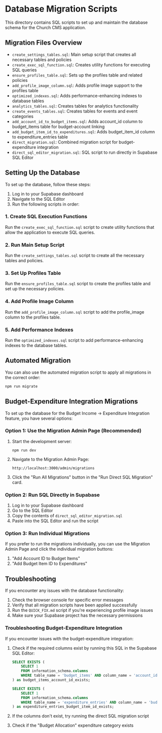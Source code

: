 # Database Migration Scripts

This directory contains SQL scripts to set up and maintain the database schema for the Church CMS application.

## Migration Files Overview

- `create_settings_tables.sql`: Main setup script that creates all necessary tables and policies
- `create_exec_sql_function.sql`: Creates utility functions for executing SQL queries
- `ensure_profiles_table.sql`: Sets up the profiles table and related policies
- `add_profile_image_column.sql`: Adds profile image support to the profiles table
- `optimized_indexes.sql`: Adds performance-enhancing indexes to database tables
- `analytics_tables.sql`: Creates tables for analytics functionality
- `create_events_tables.sql`: Creates tables for events and event categories
- `add_account_id_to_budget_items.sql`: Adds account_id column to budget_items table for budget-account linking
- `add_budget_item_id_to_expenditures.sql`: Adds budget_item_id column to expenditure_entries table
- `direct_migration.sql`: Combined migration script for budget-expenditure integration
- `direct_sql_editor_migration.sql`: SQL script to run directly in Supabase SQL Editor

## Setting Up the Database

To set up the database, follow these steps:

1. Log in to your Supabase dashboard
2. Navigate to the SQL Editor
3. Run the following scripts in order:

### 1. Create SQL Execution Functions

Run the `create_exec_sql_function.sql` script to create utility functions that allow the application to execute SQL queries.

### 2. Run Main Setup Script

Run the `create_settings_tables.sql` script to create all the necessary tables and policies.

### 3. Set Up Profiles Table

Run the `ensure_profiles_table.sql` script to create the profiles table and set up the necessary policies.

### 4. Add Profile Image Column

Run the `add_profile_image_column.sql` script to add the profile_image column to the profiles table.

### 5. Add Performance Indexes

Run the `optimized_indexes.sql` script to add performance-enhancing indexes to the database tables.

## Automated Migration

You can also use the automated migration script to apply all migrations in the correct order:

```bash
npm run migrate
```

## Budget-Expenditure Integration Migrations

To set up the database for the Budget Income → Expenditure Integration feature, you have several options:

### Option 1: Use the Migration Admin Page (Recommended)

1. Start the development server:
   ```
   npm run dev
   ```

2. Navigate to the Migration Admin Page:
   ```
   http://localhost:3000/admin/migrations
   ```

3. Click the "Run All Migrations" button in the "Run Direct SQL Migration" card.

### Option 2: Run SQL Directly in Supabase

1. Log in to your Supabase dashboard
2. Go to the SQL Editor
3. Copy the contents of `direct_sql_editor_migration.sql`
4. Paste into the SQL Editor and run the script

### Option 3: Run Individual Migrations

If you prefer to run the migrations individually, you can use the Migration Admin Page and click the individual migration buttons:

1. "Add Account ID to Budget Items"
2. "Add Budget Item ID to Expenditures"

## Troubleshooting

If you encounter any issues with the database functionality:

1. Check the browser console for specific error messages
2. Verify that all migration scripts have been applied successfully
3. Run the `QUICK_FIX.md` script if you're experiencing profile image issues
4. Make sure your Supabase project has the necessary permissions

### Troubleshooting Budget-Expenditure Integration

If you encounter issues with the budget-expenditure integration:

1. Check if the required columns exist by running this SQL in the Supabase SQL Editor:
   ```sql
   SELECT EXISTS (
       SELECT 1
       FROM information_schema.columns
       WHERE table_name = 'budget_items' AND column_name = 'account_id'
   ) as budget_items_account_id_exists;

   SELECT EXISTS (
       SELECT 1
       FROM information_schema.columns
       WHERE table_name = 'expenditure_entries' AND column_name = 'budget_item_id'
   ) as expenditure_entries_budget_item_id_exists;
   ```

2. If the columns don't exist, try running the direct SQL migration script
3. Check if the "Budget Allocation" expenditure category exists
